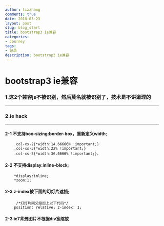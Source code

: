 ```yaml
---
author: lizzhang
comments: true
date: 2018-03-23
layout: post
slug: blog_start
title: bootstrap3 ie兼容
categories:
- Journey
tags:
- 记录
description: bootstrap3 ie兼容
---
```


# bootstrap3 ie兼容


### 1.这2个兼容js不被识别，然后莫名就被识别了，技术是不讲道理的
-------------
<script src="https://cdn.bootcss.com/html5shiv/r29/html5.js"></script>
<script src="https://cdn.bootcss.com/respond.js/1.4.2/respond.js"></script>

### 2.ie hack 
-------------
#### 2-1 不支持box-sizing:border-box，重新定义width;
```
    .col-xs-2{*width:14.66666% !important;}
    .col-xs-3{*width:22% !important;}
    .col-xs-5{*width:36.6666% !important;}。
```
#### 2-2 不支持display:inline-block;
```
    *display:inline;
    *zoom:1;
```
#### 2-3 z-index被下面的幻灯片遮挡;
```
     /*幻灯片同父级加上以下代码*/
    position: relative; z-index: 1;
```    
#### 2-3 ie7背景图片不根据div宽缩放
